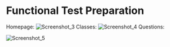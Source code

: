 # Functional Test Preparation

Homepage:
![Screenshot_3](https://user-images.githubusercontent.com/45653206/58745642-efb4ba80-845b-11e9-9474-fae3642932dd.png)
Classes:
![Screenshot_4](https://user-images.githubusercontent.com/45653206/58745656-18d54b00-845c-11e9-8b9c-5f05cb1e5c0c.png)
Questions:

![Screenshot_5](https://user-images.githubusercontent.com/45653206/58745663-24c10d00-845c-11e9-9515-5b7911526690.png)

